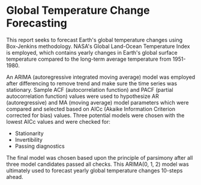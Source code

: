 # Global Temperature Change Forecasting
This report seeks to forecast Earth's global temperature changes using Box-Jenkins methodology. NASA's Global Land-Ocean Temperature Index is employed, which contains yearly changes in Earth's global surface temperature compared to the long-term average temperature from 1951-1980.

An ARIMA (autoregressive integrated moving average) model was employed after differencing to remove trend and make sure the time series was stationary. Sample ACF (autocorrelation function) and PACF (partial autocorrelation function) values were used to hypothesize AR (autoregressive) and MA (moving average) model parameters which were compared and selected based on AICc (Akaike Information Criterion corrected for bias) values. Three potential models were chosen with the lowest AICc values and were checked for:
* Stationarity
* Invertibility
* Passing diagnostics

The final model was chosen based upon the principle of parsimony after all three model candidates passed all checks. This ARIMA(0, 1, 2) model was ultimately used to forecast yearly global temperature changes 10-steps ahead. 
